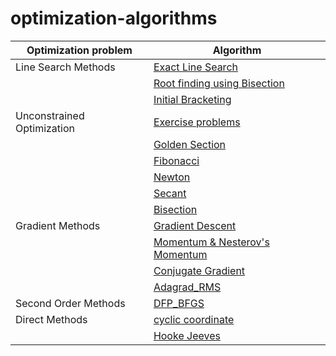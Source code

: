 # optimization-algorithms

| Optimization problem | Algorithm   |
| -------------------- |-------------|
| Line Search Methods  | [Exact Line Search](https://nbviewer.jupyter.org/github/NasreenAhmed/optimization-algorithms/blob/main/line%20search/exact_line_search.ipynb) | 
|                      | [Root finding using Bisection](https://nbviewer.jupyter.org/github/NasreenAhmed/optimization-algorithms/blob/main/line%20search/bisection_method_root_finding.ipynb) |
|                      | [Initial Bracketing](https://nbviewer.jupyter.org/github/NasreenAhmed/optimization-algorithms/blob/main/line%20search/initial-bracket.ipynb) |
| Unconstrained Optimization | [Exercise problems](https://nbviewer.jupyter.org/github/NasreenAhmed/optimization-algorithms/blob/main/unconstrained-optimization/exercise_problems.ipynb) |
|                            | [Golden Section](https://nbviewer.jupyter.org/github/NasreenAhmed/optimization-algorithms/blob/main/unconstrained-optimization/golden_section_search.ipynb) |
|                            | [Fibonacci](https://nbviewer.jupyter.org/github/NasreenAhmed/optimization-algorithms/blob/main/unconstrained-optimization/Fibonacci_Method.ipynb) |
|                            | [Newton](https://nbviewer.jupyter.org/github/NasreenAhmed/optimization-algorithms/blob/main/unconstrained-optimization/newtons_method.ipynb) |
|                            | [Secant](https://nbviewer.jupyter.org/github/NasreenAhmed/optimization-algorithms/blob/main/unconstrained-optimization/secant_method.ipynb) |
|                            | [Bisection](https://nbviewer.jupyter.org/github/NasreenAhmed/optimization-algorithms/blob/main/unconstrained-optimization/bisection_method.ipynb) |
| Gradient Methods | [Gradient Descent](https://nbviewer.jupyter.org/github/NasreenAhmed/optimization-algorithms/blob/main/gradient_methods/gradient_descent_rosenbrock.ipynb) |
|                  | [Momentum & Nesterov's Momentum](https://nbviewer.jupyter.org/github/NasreenAhmed/optimization-algorithms/blob/main/gradient_methods/nesterov_momentum_rosenbrock.ipynb) |
|                  | [Conjugate Gradient](https://nbviewer.jupyter.org/github/NasreenAhmed/optimization-algorithms/blob/main/gradient_methods/conjugate_gradient.ipynb) |
|                  | [Adagrad_RMS](https://nbviewer.jupyter.org/github/NasreenAhmed/optimization-algorithms/blob/main/gradient_methods/adagrad_RMS.ipynb) |
| Second Order Methods| [DFP_BFGS](https://nbviewer.jupyter.org/github/NasreenAhmed/optimization-algorithms/blob/main/second_order_methods/DFP_BFGS_method.ipynb) |
| Direct Methods| [cyclic coordinate](https://nbviewer.jupyter.org/github/NasreenAhmed/optimization-algorithms/blob/main/direct_methods/cyclic_coordinate_search.ipynb) |
|               | [Hooke Jeeves](https://nbviewer.jupyter.org/github/NasreenAhmed/optimization-algorithms/blob/main/direct_methods/hooke_jeeves.ipynb) |
